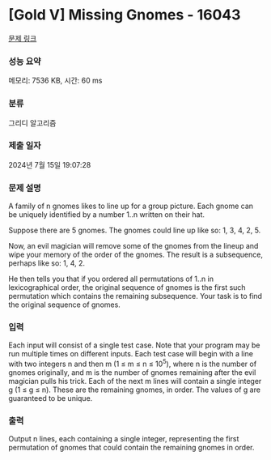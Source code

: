 # [Gold V] Missing Gnomes - 16043 

[문제 링크](https://www.acmicpc.net/problem/16043) 

### 성능 요약

메모리: 7536 KB, 시간: 60 ms

### 분류

그리디 알고리즘

### 제출 일자

2024년 7월 15일 19:07:28

### 문제 설명

<p>A family of n gnomes likes to line up for a group picture. Each gnome can be uniquely identified by a number 1..n written on their hat.</p>

<p>Suppose there are 5 gnomes. The gnomes could line up like so: 1, 3, 4, 2, 5.</p>

<p>Now, an evil magician will remove some of the gnomes from the lineup and wipe your memory of the order of the gnomes. The result is a subsequence, perhaps like so: 1, 4, 2.</p>

<p>He then tells you that if you ordered all permutations of 1..n in lexicographical order, the original sequence of gnomes is the first such permutation which contains the remaining subsequence. Your task is to find the original sequence of gnomes.</p>

### 입력 

 <p>Each input will consist of a single test case. Note that your program may be run multiple times on different inputs. Each test case will begin with a line with two integers n and then m (1 ≤ m ≤ n ≤ 10<sup>5</sup>), where n is the number of gnomes originally, and m is the number of gnomes remaining after the evil magician pulls his trick. Each of the next m lines will contain a single integer g (1 ≤ g ≤ n). These are the remaining gnomes, in order. The values of g are guaranteed to be unique.</p>

### 출력 

 <p>Output n lines, each containing a single integer, representing the first permutation of gnomes that could contain the remaining gnomes in order.</p>

